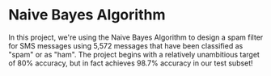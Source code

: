 # Naive Bayes Algorithm

In this project, we're using the Naive Bayes Algorithm to design a spam filter for SMS messages using 5,572 messages that have been classified as "spam"
or as "ham". The project begins with a relatively unambitious target of 80% accuracy, but in fact achieves  98.7% accuracy in our test subset!
